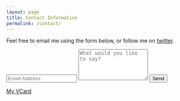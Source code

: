 ```yaml
---
layout: page
title: Contact Information
permalink: /contact/
---
```


Feel free to email me using the form below, or follow me on <a href="http://twitter.com/jasongreen">twitter</a>.


<div class="py2">
  <form action="https://forms.brace.io/{{ site.email }}" method="POST" class="form-stacked form-light">
    <input type="text" name="email" class="input mobile-block" placeholder="Email Address">
    <textarea type="text" name="content" class="input mobile-block" rows="5" placeholder="What would you like to say?"></textarea>
    <input type="submit" class="button button-blue button-big mobile-block" value="Send">
  </form>
</div>

<p><a href="{{ site.baseurl }}/Jason_Green.vcf">My VCard</a>
